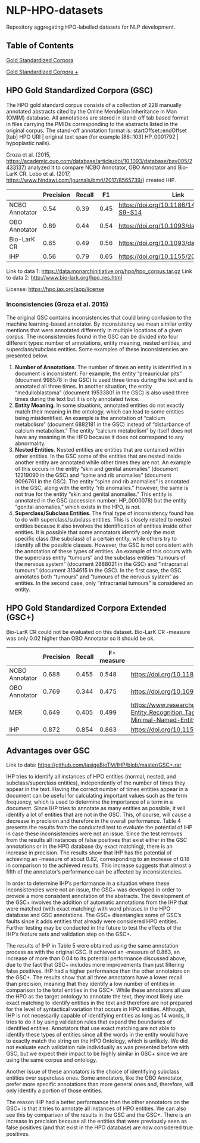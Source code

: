 # NLP-HPO-datasets
Repository aggregating HPO-labelled datasets for NLP development.

## Table of Contents
[Gold Standardized Corpora](#GSC)

[Gold Standardized Corpora +](#GSC+) 

<a name="GSC"/>

## HPO Gold Standardized Corpora (GSC)
The HPO gold standard corpus consists of a collection of 228 manually annotated abstracts cited by the Online Mendelian Inheritance in Man (OMIM) database. All annotations are stored in stand-off tab based format in files carrying the PMIDs corresponding to the abstracts listed in the original corpus. The stand-off annotation format is: startOffset::endOffset [tab] HPO URI | original text span (for example [86::103] HP_0001792 | hypoplastic nails).

Groza et al. (2015, https://academic.oup.com/database/article/doi/10.1093/database/bav005/2433137) analyzed it to compare NCBO Annotator, OBO Annotator and Bio-LarK CR. Lobo et al. (2017, https://www.hindawi.com/journals/bmri/2017/8565739/) created IHP.

| | Precision | Recall | F1 | Link |
|-|-----------|--------|----|------|
| NCBO Annotator | 0.54 | 0.39 | 0.45 | https://doi.org/10.1186/1471-2105-10-S9-S14 |
| OBO Annotator  | 0.69 | 0.44 | 0.54 | https://doi.org/10.1093/database/bau045 |
| Bio-LarK CR    | 0.65 | 0.49 | 0.56 | https://doi.org/10.1093/database/bav005 |
| IHP            | 0.56 | 0.79 | 0.65 | https://doi.org/10.1155/2017/8565739 |

Link to data 1: https://data.monarchinitiative.org/hpo/hpo_corpus.tar.gz
Link to data 2: http://www.bio-lark.org/hpo_res.html

License: https://hpo.jax.org/app/license

### Inconsistencies (Groza et al. 2015)
The original GSC contains inconsistencies that could bring confusion to the machine learning-based annotator. By inconsistency we mean similar entity mentions that were annotated differently in multiple locations of a given corpus. The inconsistencies found in the GSC can be divided into four different types: number of annotations, entity meaning, nested entities, and superclass/subclass entities. Some examples of these inconsistencies are presented below.

  1. **Number of Annotations**. The number of times an entity is identified in a document is inconsistent. For example, the entity “preauricular pits” (document 998578 in the GSC) is used three times during the text and is annotated all three times. In another situation, the entity “medulloblastoma” (document 19533801 in the GSC) is also used three times during the text but it is only annotated twice.
  2. **Entity Meaning**. In some situations, annotated entities do not exactly match their meaning in the ontology, which can lead to some entities being misidentified. An example is the annotation of “calcium metabolism” (document 6882181 in the GSC) instead of “disturbance of calcium metabolism.” The entity “calcium metabolism” by itself does not have any meaning in the HPO because it does not correspond to any abnormality.
  3. **Nested Entities**. Nested entities are entities that are contained within other entities. In the GSC some of the entities that are nested inside another entity are annotated while other times they are not. An example of this occurs in the entity “skin and genital anomalies” (document 12219090 in the GSC) and “spine and rib anomalies” (document 9096761 in the GSC). The entity “spine and rib anomalies” is annotated in the GSC, along with the entity “rib anomalies.” However, the same is not true for the entity “skin and genital anomalies.” This entity is annotated in the GSC (accession number: HP_0000078) but the entity “genital anomalies,” which exists in the HPO, is not.
  4. **Superclass/Subclass Entities**. The final type of inconsistency found has to do with superclass/subclass entities. This is closely related to nested entities because it also involves the identification of entities inside other entities. It is possible that some annotators identify only the most specific class (the subclass) of a certain entity, while others try to identify all the possible classes. However, the GSC is not consistent with the annotation of these types of entities. An example of this occurs with the superclass entity “tumours” and the subclass entities “tumours of the nervous system” (document 2888021 in the GSC) and “intracranial tumours” (document 3134615 in the GSC). In the first case, the GSC annotates both “tumours” and “tumours of the nervous system” as entities. In the second case, only “intracranial tumours” is considered an entity.

<a name="GSC+"/>

## HPO Gold Standardized Corpora Extended (GSC+)

Bio-LarK CR could not be evaluated on this dataset. Bio-LarK CR -measure was only 0.02 higher than OBO Annotator so it should be ok.

| | Precision | Recall | F-measure | Link |
|-|-----------|--------|-----------|------|
| NCBO Annotator | 0.688 | 0.455 | 0.548 | https://doi.org/10.1186/1471-2105-10-S9-S14 |
| OBO Annotator | 0.769 | 0.344 | 0.475 | https://doi.org/10.1093/database/bau045 |
| MER | 0.649 | 0.405 | 0.499 | https://www.researchgate.net/profile/Francisco_Couto/publication/316545534_MER_a_Minimal_Named-Entity_Recognition_Tagger_and_Annotation_Server/links/5903169f0f7e9bc0d588d788/MER-a-Minimal-Named-Entity-Recognition-Tagger-and-Annotation-Server.pdf |
| IHP | 0.872 | 0.854 | 0.863 | https://doi.org/10.1155/2017/8565739 |

## Advantages over GSC

Link to data: https://github.com/lasigeBioTM/IHP/blob/master/GSC+.rar

IHP tries to identify all instances of HPO entities (normal, nested, and subclass/superclass entities), independently of the number of times they appear in the text. Having the correct number of times entities appear in a document can be useful for calculating important values such as the term frequency, which is used to determine the importance of a term in a document. Since IHP tries to annotate as many entities as possible, it will identify a lot of entities that are not in the GSC. This, of course, will cause a decrease in precision and therefore in the overall performance. Table 4 presents the results from the conducted test to evaluate the potential of IHP in case these inconsistencies were not an issue. Since the test removes from the results all instances of false positives that exist either in the GSC annotations or in the HPO database (by exact matching), there is an increase in precision. The results show that IHP has the potential of achieving an -measure of about 0.82, corresponding to an increase of 0.18 in comparison to the achieved results. This increase suggests that almost a fifth of the annotator’s performance can be affected by inconsistencies.

In order to determine IHP’s performance in a situation where these inconsistencies were not an issue, the GSC+ was developed in order to provide a more consistent annotation of the abstracts. The development of the GSC+ involves the addition of automatic annotations from the IHP that were matched (with exact matching) with word phrases in the HPO database and GSC annotations. The GSC+ disentangles some of GSC’s faults since it adds entities that already were considered HPO entities. Further testing may be conducted in the future to test the effects of the IHP’s feature sets and validation step on the GSC+.

The results of IHP in Table 5 were obtained using the same annotation process as with the original GSC. It achieved an -measure of 0.863, an increase of more than 0.04 to its potential performance discussed above, due to the fact that GSC+ includes more improvements than just filtering false positives. IHP had a higher performance than the other annotators on the GSC+. The results show that all three annotators have a lower recall than precision, meaning that they identify a low number of entities in comparison to the total entities in the GSC+. While these annotators all use the HPO as the target ontology to annotate the text, they most likely use exact matching to identify entities in the text and therefore are not prepared for the level of syntactical variation that occurs in HPO entities. Although, IHP is not necessarily capable of identifying entities as long as 14 words, it tries to do it by using validation rules that expand the boundaries of identified entities. Annotators that use exact matching are not able to identify these types of entities since all the words in the entity would have to exactly match the string on the HPO Ontology, which is unlikely. We did not evaluate each validation rule individually as was presented before with GSC, but we expect their impact to be highly similar in GSC+ since we are using the same corpus and ontology.

Another issue of these annotators is the choice of identifying subclass entities over superclass ones. Some annotators, like the OBO Annotator, prefer more specific annotations than more general ones and, therefore, will only identify a portion of those entities.

The reason IHP had a better performance than the other annotators on the GSC+ is that it tries to annotate all instances of HPO entities. We can also see this by comparison of the results in the GSC and the GSC+. There is an increase in precision because all the entities that were previously seen as false positives (and that exist in the HPO database) are now considered true positives.


